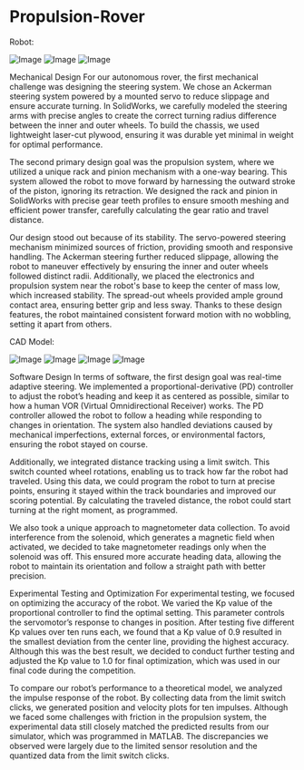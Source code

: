 # Propulsion-Rover

Robot:

![Image](https://github.com/user-attachments/assets/93434f51-44bd-41b7-94bb-3b5656512eef)
![Image](https://github.com/user-attachments/assets/c55a7e60-f2d1-42f6-a7db-17c0151b9f64)
![Image](https://github.com/user-attachments/assets/1b92e3d2-68f4-42bd-877a-42906026e93f)

Mechanical Design
For our autonomous rover, the first mechanical challenge was designing the steering system. We chose an Ackerman steering system powered by a mounted servo to reduce slippage and ensure accurate turning. In SolidWorks, we carefully modeled the steering arms with precise angles to create the correct turning radius difference between the inner and outer wheels. To build the chassis, we used lightweight laser-cut plywood, ensuring it was durable yet minimal in weight for optimal performance.

The second primary design goal was the propulsion system, where we utilized a unique rack and pinion mechanism with a one-way bearing. This system allowed the robot to move forward by harnessing the outward stroke of the piston, ignoring its retraction. We designed the rack and pinion in SolidWorks with precise gear teeth profiles to ensure smooth meshing and efficient power transfer, carefully calculating the gear ratio and travel distance.

Our design stood out because of its stability. The servo-powered steering mechanism minimized sources of friction, providing smooth and responsive handling. The Ackerman steering further reduced slippage, allowing the robot to maneuver effectively by ensuring the inner and outer wheels followed distinct radii. Additionally, we placed the electronics and propulsion system near the robot's base to keep the center of mass low, which increased stability. The spread-out wheels provided ample ground contact area, ensuring better grip and less sway. Thanks to these design features, the robot maintained consistent forward motion with no wobbling, setting it apart from others.

CAD Model:

![Image](https://github.com/user-attachments/assets/7ad23d01-5027-4530-a0cf-face75efc11d)
![Image](https://github.com/user-attachments/assets/16d1a6ee-cb1c-4af5-9d1e-4cd74763c7be)
![Image](https://github.com/user-attachments/assets/bb04466d-6fff-4fcc-9279-096ce6406476)
![Image](https://github.com/user-attachments/assets/ed27c3f6-52cc-4924-abbe-4ecb841b1b9f)

Software Design
In terms of software, the first design goal was real-time adaptive steering. We implemented a proportional-derivative (PD) controller to adjust the robot’s heading and keep it as centered as possible, similar to how a human VOR (Virtual Omnidirectional Receiver) works. The PD controller allowed the robot to follow a heading while responding to changes in orientation. The system also handled deviations caused by mechanical imperfections, external forces, or environmental factors, ensuring the robot stayed on course.

Additionally, we integrated distance tracking using a limit switch. This switch counted wheel rotations, enabling us to track how far the robot had traveled. Using this data, we could program the robot to turn at precise points, ensuring it stayed within the track boundaries and improved our scoring potential. By calculating the traveled distance, the robot could start turning at the right moment, as programmed.

We also took a unique approach to magnetometer data collection. To avoid interference from the solenoid, which generates a magnetic field when activated, we decided to take magnetometer readings only when the solenoid was off. This ensured more accurate heading data, allowing the robot to maintain its orientation and follow a straight path with better precision.

Experimental Testing and Optimization
For experimental testing, we focused on optimizing the accuracy of the robot. We varied the Kp value of the proportional controller to find the optimal setting. This parameter controls the servomotor’s response to changes in position. After testing five different Kp values over ten runs each, we found that a Kp value of 0.9 resulted in the smallest deviation from the center line, providing the highest accuracy. Although this was the best result, we decided to conduct further testing and adjusted the Kp value to 1.0 for final optimization, which was used in our final code during the competition.

To compare our robot’s performance to a theoretical model, we analyzed the impulse response of the robot. By collecting data from the limit switch clicks, we generated position and velocity plots for ten impulses. Although we faced some challenges with friction in the propulsion system, the experimental data still closely matched the predicted results from our simulator, which was programmed in MATLAB. The discrepancies we observed were largely due to the limited sensor resolution and the quantized data from the limit switch clicks.
